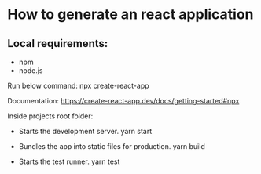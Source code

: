 # How to generate an react application

## Local requirements:

- npm
- node.js

Run below command:
npx create-react-app <Name of the project>

Documentation:
https://create-react-app.dev/docs/getting-started#npx

Inside projects root folder:

- Starts the development server.
  yarn start

- Bundles the app into static files for production.
  yarn build

- Starts the test runner.
  yarn test
